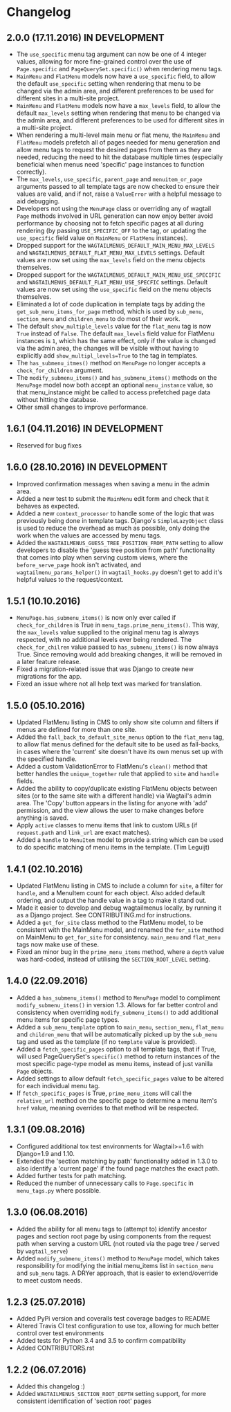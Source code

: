 Changelog
=========

2.0.0 (17.11.2016) IN DEVELOPMENT
---------------------------------

* The `use_specific` menu tag argument can now be one of 4 integer values,
  allowing for more fine-grained control over the use of `Page.specific` and
  `PageQuerySet.specific()` when rendering menu tags.
* `MainMenu` and `FlatMenu` models now have a `use_specific` field, to allow
  the default `use_specific` setting when rendering that menu to be changed
  via the admin area, and different preferences to be used for different sites
  in a multi-site project.
* `MainMenu` and `FlatMenu` models now have a `max_levels` field, to allow the
  default `max_levels` setting when rendering that menu to be changed via the
  admin area, and different preferences to be used for different sites in a
  multi-site project.
* When rendering a multi-level main menu or flat menu, the `MainMenu` and
  `FlatMenu` models prefetch all of pages needed for menu generation and allow
  menu tags to request the desired pages from them as they are needed, reducing
  the need to hit the database multiple times (especially beneficial when menus
  need 'specific' page instances to function correctly).
* The `max_levels`, `use_specific`, `parent_page` and `menuitem_or_page`
  arguments passed to all template tags are now checked to ensure their values
  are valid, and if not, raise a `ValueError` with a helpful message to aid
  debugging.
* Developers not using the `MenuPage` class or overriding any of wagtail `Page`
  methods involved in URL generation can now enjoy better avoid performance by
  choosing not to fetch specific pages at all during rendering (by passing
  `USE_SPECIFIC_OFF` to the tag, or updating the `use_specific` field value on
  `MainMenu` or `FlatMenu` instances).
* Dropped support for the `WAGTAILMENUS_DEFAULT_MAIN_MENU_MAX_LEVELS` and 
  `WAGTAILMENUS_DEFAULT_FLAT_MENU_MAX_LEVELS` settings. Default values are now
  set using the `max_levels` field on the menu objects themselves.
* Dropped support for the `WAGTAILMENUS_DEFAULT_MAIN_MENU_USE_SPECIFIC` and 
  `WAGTAILMENUS_DEFAULT_FLAT_MENU_USE_SPECFIC` settings. Default values are now
  set using the `use_specific` field on the menu objects themselves.
* Eliminated a lot of code duplication in template tags by adding the
  `get_sub_menu_items_for_page` method, which is used by `sub_menu`,
  `section_menu` and `children_menu` to do most of their work.
* The default `show_multiple_levels` value for the `flat_menu` tag is now
  `True` instead of `False`. The default `max_levels` field value for FlatMenu
  instances is `1`, which has the same effect, only if the value is changed via
  the admin area, the changes will be visible without having to explicitly add
  `show_multipl_levels=True` to the tag in templates.
* The `has_submenu_itmes()` method on `MenuPage` no longer accepts a 
  `check_for_children` argument.
* The `modify_submenu_items()` and `has_submenu_items()` methods on the
  `MenuPage` model now both accept an optional `menu_instance` value, so that
  menu_instance might be called to access prefetched page data without hitting
  the database.
* Other small changes to improve performance.


1.6.1 (04.11.2016) IN DEVELOPMENT
---------------------------------

* Reserved for bug fixes


1.6.0 (28.10.2016) IN DEVELOPMENT
---------------------------------

* Improved confirmation messages when saving a menu in the admin area.
* Added a new test to submit the `MainMenu` edit form and check that
  it behaves as expected.
* Added a new `context_processor` to handle some of the logic that was
  previously being done in template tags. Django's `SimpleLazyObject` class is
  used to reduce the overhead as much as possible, only doing the work when the
  values are accessed by menu tags.
* Added the `WAGTAILMENUS_GUESS_TREE_POSITION_FROM_PATH` setting to allow
  developers to disable the 'guess tree position from path' functionality 
  that comes into play when serving custom views, where the `before_serve_page`
  hook isn't activated, and `wagtailmenu_params_helper()` in `wagtail_hooks.py`
  doesn't get to add it's helpful values to the request/context.



1.5.1 (10.10.2016) 
---------------------------------

* `MenuPage.has_submenu_items()` is now only ever called if 
  `check_for_children` is True in `menu_tags.prime_menu_items()`.
  This way, the `max_levels` value supplied to the original menu tag is always
  respected, with no additional levels ever being rendered. 
  The `check_for_chilren` value passed to `has_submenu_items()` is now always
  True. Since removing would add breaking changes, it will be removed in a 
  later feature release.
* Fixed a migration-related issue that was Django to create new migrations for
  the app.
* Fixed an issue where not all help text was marked for translation.


1.5.0 (05.10.2016)
------------------

* Updated FlatMenu listing in CMS to only show site column and filters if menus
  are defined for more than one site.
* Added the `fall_back_to_default_site_menus` option to the `flat_menu` tag, to
  allow flat menus defined for the default site to be used as fall-backs, in
  cases where the 'current' site doesn't have its own menus set up with the
  specified handle.
* Added a custom ValidationError to FlatMenu's `clean()` method that better
  handles the `unique_together` rule that applied to `site` and `handle`
  fields.
* Added the ability to copy/duplicate existing FlatMenu objects between sites
  (or to the same site with a different handle) via Wagtail's admin area. The
  'Copy' button appears in the listing for anyone with 'add' permission, and
  the view allows the user to make changes before anything is saved. 
* Apply `active` classes to menu items that link to custom URLs (if
  `request.path` and `link_url` are exact matches).
* Added a `handle` to `MenuItem` model to provide a string which can be 
  used to do specific matching of menu items in the template. (Tim Leguijt)


1.4.1 (02.10.2016) 
------------------

* Updated FlatMenu listing in CMS to include a column for `site`, a filter for
  `handle`, and a MenuItem count for each object. Also added default ordering,
  and output the handle value in a <code></code> tag to make it stand out.
* Made it easier to develop and debug wagtailmenus locally, by running it as a
  Django project. See CONTRIBUTING.md for instructions. 
* Added a `get_for_site` class method to the FlatMenu model, to be consistent 
  with the MainMenu model, and renamed the `for_site` method on MainMenu to
  `get_for_site` for consistency. `main_menu` and `flat_menu` tags now make use
  of these.
* Fixed an minor bug in the `prime_menu_items` method, where a `depth`
  value was hard-coded, instead of utilising the `SECTION_ROOT_LEVEL` setting. 


1.4.0 (22.09.2016)
------------------

* Added a `has_submenu_items()` method to `MenuPage` model to compliment
  `modify_submenu_items()` in version 1.3. Allows for far better control and 
  consistency when overriding `modify_submenu_items()` to add additional
  menu items for specific page types.
* Added a `sub_menu_template` option to `main_menu`, `section_menu`,
  `flat_menu` and `children_menu` that will be automatically picked up by the
  `sub_menu` tag and used as the template (if no `template` value is provided).
* Added a `fetch_specific_pages` option to all template tags, that if True,
  will used PageQuerySet's `specific()` method to return instances of the 
  most specific page-type model as menu items, instead of just vanilla `Page`
  objects.
* Added settings to allow default `fetch_specific_pages` value to be
  altered for each individual menu tag.
* If `fetch_specific_pages` is True, `prime_menu_items` will call the 
  `relative_url` method on the specific page to determine a menu item's `href`
  value, meaning overrides to that method will be respected.


1.3.1 (09.08.2016)
------------------

* Configured additional tox test environments for Wagtail>=1.6 with Django=1.9
  and 1.10.
* Extended the 'section matching by path' functionality added in 1.3.0 to
  also identify a 'current page' if the found page matches the exact path.
* Added further tests for path matching.
* Reduced the number of unnecessary calls to `Page.specific` in `menu_tags.py`
  where possible.


1.3.0 (06.08.2016)
------------------

* Added the ability for all menu tags to (attempt to) identify ancestor pages
  and section root page by using components from the request path when serving
  a custom URL (not routed via the page tree / served by `wagtail_serve`)
* Added `modify_submenu_items()` method to `MenuPage` model, which takes
  responsibility for modifying the initial menu_items list in `section_menu`
  and `sub_menu` tags. A DRYer approach, that is easier to extend/override to
  meet custom needs.
  

1.2.3 (25.07.2016)
------------------

* Added PyPi version and coveralls test coverage badges to README
* Altered Travis CI test configuration to use tox, allowing for much better
  control over test environments
* Added tests for Python 3.4 and 3.5 to confirm compatibility
* Added CONTRIBUTORS.rst


1.2.2 (06.07.2016)
------------------

 * Added this changelog :)
 * Added `WAGTAILMENUS_SECTION_ROOT_DEPTH` setting support, for more consistent identification of 'section root' pages


